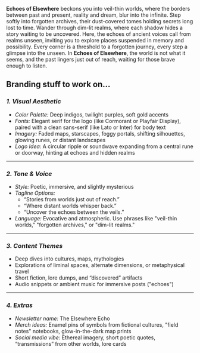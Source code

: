 **Echoes of Elsewhere** beckons you into veil-thin worlds, where the borders between past and present, reality and dream, blur into the infinite. Step softly into forgotten archives, their dust-covered tomes holding secrets long lost to time. Wander through dim-lit realms, where each shadow hides a story waiting to be uncovered. Here, the echoes of ancient voices call from realms unseen, inviting you to explore places suspended in memory and possibility. Every corner is a threshold to a forgotten journey, every step a glimpse into the unseen. In **Echoes of Elsewhere**, the world is not what it seems, and the past lingers just out of reach, waiting for those brave enough to listen.

## Branding stuff to work on...

### *1. Visual Aesthetic*
- *Color Palette:* Deep indigos, twilight purples, soft gold accents  
- *Fonts:* Elegant serif for the logo (like Cormorant or Playfair Display), paired with a clean sans-serif (like Lato or Inter) for body text  
- *Imagery:* Faded maps, starscapes, foggy portals, shifting silhouettes, glowing runes, or distant landscapes  
- *Logo Idea:* A circular ripple or soundwave expanding from a central rune or doorway, hinting at echoes and hidden realms  

---

### *2. Tone & Voice*
- *Style:* Poetic, immersive, and slightly mysterious  
- *Tagline Options:*  
  - “Stories from worlds just out of reach.”  
  - “Where distant worlds whisper back.”  
  - “Uncover the echoes between the veils.”  
- *Language:* Evocative and atmospheric. Use phrases like "veil-thin worlds," "forgotten archives," or "dim-lit realms."

---

### *3. Content Themes*
- Deep dives into cultures, maps, mythologies  
- Explorations of liminal spaces, alternate dimensions, or metaphysical travel  
- Short fiction, lore dumps, and “discovered” artifacts  
- Audio snippets or ambient music for immersive posts ("echoes")

---

### *4. Extras*
- *Newsletter name:* The Elsewhere Echo  
- *Merch ideas:* Enamel pins of symbols from fictional cultures, "field notes" notebooks, glow-in-the-dark map prints  
- *Social media vibe:* Ethereal imagery, short poetic quotes, “transmissions” from other worlds, lore cards
